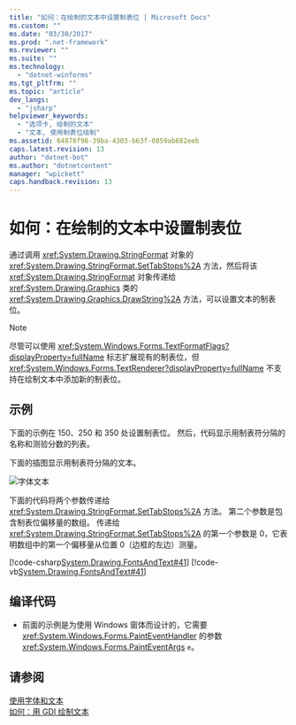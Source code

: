 ```yaml
---
title: "如何：在绘制的文本中设置制表位 | Microsoft Docs"
ms.custom: ""
ms.date: "03/30/2017"
ms.prod: ".net-framework"
ms.reviewer: ""
ms.suite: ""
ms.technology: 
  - "dotnet-winforms"
ms.tgt_pltfrm: ""
ms.topic: "article"
dev_langs: 
  - "jsharp"
helpviewer_keywords: 
  - "选项卡, 绘制的文本"
  - "文本, 使用制表位绘制"
ms.assetid: 64878f98-39ba-4303-b63f-0859ab682eeb
caps.latest.revision: 13
author: "dotnet-bot"
ms.author: "dotnetcontent"
manager: "wpickett"
caps.handback.revision: 13
---
```

# 如何：在绘制的文本中设置制表位
通过调用 <xref:System.Drawing.StringFormat> 对象的 <xref:System.Drawing.StringFormat.SetTabStops%2A> 方法，然后将该 <xref:System.Drawing.StringFormat> 对象传递给 <xref:System.Drawing.Graphics> 类的 <xref:System.Drawing.Graphics.DrawString%2A> 方法，可以设置文本的制表位。  
  
> [!NOTE]
>  尽管可以使用 <xref:System.Windows.Forms.TextFormatFlags?displayProperty=fullName> 标志扩展现有的制表位，但 <xref:System.Windows.Forms.TextRenderer?displayProperty=fullName> 不支持在绘制文本中添加新的制表位。  
  
## 示例  
 下面的示例在 150、250 和 350 处设置制表位。  然后，代码显示用制表符分隔的名称和测验分数的列表。  
  
 下面的插图显示用制表符分隔的文本。  
  
 ![字体文本](../../../../docs/framework/winforms/advanced/media/fontstext4.png "fontstext4")  
  
 下面的代码将两个参数传递给 <xref:System.Drawing.StringFormat.SetTabStops%2A> 方法。  第二个参数是包含制表位偏移量的数组。  传递给 <xref:System.Drawing.StringFormat.SetTabStops%2A> 的第一个参数是 0，它表明数组中的第一个偏移量从位置 0（边框的左边）测量。  
  
 [!code-csharp[System.Drawing.FontsAndText#41](../../../../samples/snippets/csharp/VS_Snippets_Winforms/System.Drawing.FontsAndText/CS/Class1.cs#41)]
 [!code-vb[System.Drawing.FontsAndText#41](../../../../samples/snippets/visualbasic/VS_Snippets_Winforms/System.Drawing.FontsAndText/VB/Class1.vb#41)]  
  
## 编译代码  
  
-   前面的示例是为使用 Windows 窗体而设计的，它需要 <xref:System.Windows.Forms.PaintEventHandler> 的参数 <xref:System.Windows.Forms.PaintEventArgs> `e`。  
  
## 请参阅  
 [使用字体和文本](../../../../docs/framework/winforms/advanced/using-fonts-and-text.md)   
 [如何：用 GDI 绘制文本](../../../../docs/framework/winforms/advanced/how-to-draw-text-with-gdi.md)